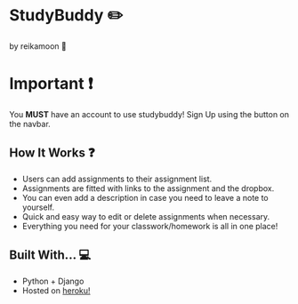 # StudyBuddy :pencil2:
by reikamoon :ribbon:

# Important :exclamation:
You **MUST** have an account to use studybuddy! Sign Up using the button on the navbar.

## How It Works :question:
* Users can add assignments to their assignment list.<br>
* Assignments are fitted with links to the assignment and the dropbox.<br>
* You can even add a description in case you need to leave a note to yourself. <br>
* Quick and easy way to edit or delete assignments when necessary.<br>
* Everything you need for your classwork/homework is all in one place!

## Built With... :computer:
* Python + Django
* Hosted on [heroku!](https://studybuddy-aa.herokuapp.com/)
